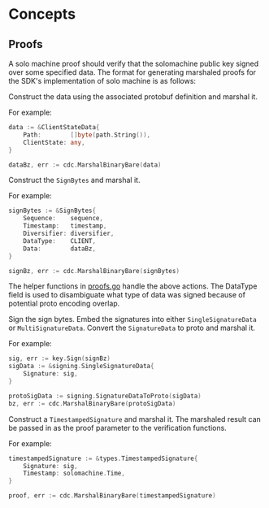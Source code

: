 <!--
order: 1
-->

# Concepts

## Proofs

A solo machine proof should verify that the solomachine public key signed 
over some specified data. The format for generating marshaled proofs for
the SDK's implementation of solo machine is as follows:

Construct the data using the associated protobuf definition and marshal it.

For example:
```go
data := &ClientStateData{
	Path:        []byte(path.String()),
	ClientState: any,
}

dataBz, err := cdc.MarshalBinaryBare(data)
```

Construct the `SignBytes` and marshal it.

For example:
```go
signBytes := &SignBytes{
	Sequence:    sequence,
	Timestamp:   timestamp,
	Diversifier: diversifier,
	DataType:    CLIENT,
	Data:        dataBz,
}

signBz, err := cdc.MarshalBinaryBare(signBytes)
```

The helper functions in [proofs.go](../types/proofs.go) handle the above actions.
The DataType field is used to disambiguate what type of data was signed because
of potential proto encoding overlap.

Sign the sign bytes. Embed the signatures into either `SingleSignatureData` or
`MultiSignatureData`. Convert the `SignatureData` to proto and marshal it. 

For example:
```go
sig, err := key.Sign(signBz)
sigData := &signing.SingleSignatureData{
	Signature: sig,
}

protoSigData := signing.SignatureDataToProto(sigData)
bz, err := cdc.MarshalBinaryBare(protoSigData)
```

Construct a `TimestampedSignature` and marshal it. The marshaled result can be
passed in as the proof parameter to the verification functions.

For example:
```go
timestampedSignature := &types.TimestampedSignature{
	Signature: sig,
	Timestamp: solomachine.Time,
}

proof, err := cdc.MarshalBinaryBare(timestampedSignature)
```
